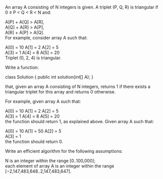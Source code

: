 An array A consisting of N integers is given. A triplet (P, Q, R) is triangular if 0 ≤ P < Q < R < N and:  
  
A[P] + A[Q] > A[R],  
A[Q] + A[R] > A[P],  
A[R] + A[P] > A[Q].  
For example, consider array A such that:  
  
  A[0] = 10    A[1] = 2    A[2] = 5  
  A[3] = 1     A[4] = 8    A[5] = 20  
Triplet (0, 2, 4) is triangular.  
  
Write a function:  
  
class Solution { public int solution(int[] A); }  
  
that, given an array A consisting of N integers, returns 1 if there exists a triangular triplet for this array and returns 0 otherwise.  
  
For example, given array A such that:  
  
  A[0] = 10    A[1] = 2    A[2] = 5  
  A[3] = 1     A[4] = 8    A[5] = 20  
the function should return 1, as explained above. Given array A such that:  
  
  A[0] = 10    A[1] = 50    A[2] = 5  
  A[3] = 1  
the function should return 0.  
  
Write an efficient algorithm for the following assumptions:  
  
N is an integer within the range [0..100,000];  
each element of array A is an integer within the range [−2,147,483,648..2,147,483,647].
